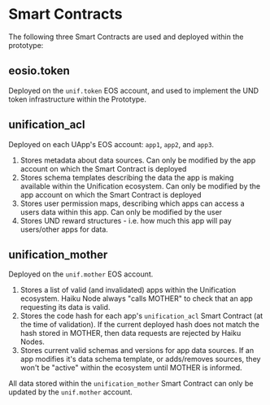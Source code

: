 # Smart Contracts

The following three Smart Contracts are used and deployed within the prototype:

## eosio.token

Deployed on the `unif.token` EOS account, and used to implement the 
UND token infrastructure within the Prototype.

## unification_acl

Deployed on each UApp's EOS account: `app1`, `app2`, and `app3`.

1. Stores metadata about data sources. Can only be modified by the 
app account on which the Smart Contract is deployed
2. Stores schema templates describing the data the app is making 
available within the Unification ecosystem. Can only be modified by the 
app account on which the Smart Contract is deployed
3. Stores user permission maps, describing which apps can access a 
users data within this app. Can only be modified by the user
4. Stores UND reward structures - i.e. how much this app will pay users/other
apps for data.

## unification_mother

Deployed on the `unif.mother` EOS account.

1. Stores a list of valid (and invalidated) apps within the Unification ecosystem.
Haiku Node always "calls MOTHER" to check that an app requesting its data is
valid.
2. Stores the code hash for each app's `unification_acl` Smart Contract
(at the time of validation). If the current deployed hash does not match
the hash stored in MOTHER, then data requests are rejected by Haiku Nodes.
3. Stores current valid schemas and versions for app data sources. If an app
modifies it's data schema template, or adds/removes sources, they won't
be "active" within the ecosystem until MOTHER is informed.

All data stored within the `unification_mother` Smart Contract can only
be updated by the `unif.mother` account.

